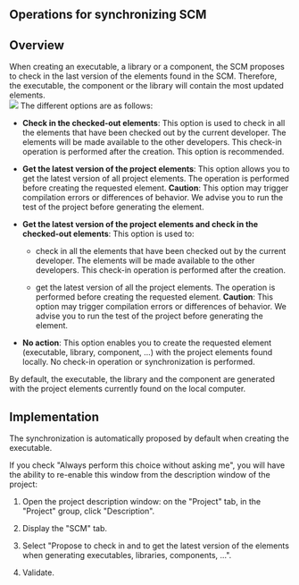 


## Operations for synchronizing SCM
			



<a name="NOTE1"></a>
<a name="NOTE1_1"></a>


## Overview
<a name="overview_ELTTEXTE000100"></a>
When creating an executable, a library or a component, the SCM proposes to check in the last version of the elements found in the SCM. Therefore, the executable, the component or the library will contain the most updated elements.<br>![](https://doc.pcsoft.fr/en-US/images/image.awp?langid=3&name=GDS_Exe.gif)
The different options are as follows:

- **Check in the checked-out elements**: This option is used to check in all the elements that have been checked out by the current developer. The elements will be made available to the other developers. This check-in operation is performed after the creation. This option is recommended.

- **Get the latest version of the project elements**: This option allows you to get the latest version of all project elements. The operation is performed before creating the requested element.
	**Caution**: This option may trigger compilation errors or differences of behavior. We advise you to run the test of the project before generating the element.

- **Get the latest version of the project elements and check in the checked-out elements**: This option is used to:

	- check in all the elements that have been checked out by the current developer. The elements will be made available to the other developers. This check-in operation is performed after the creation.

	- get the latest version of all the project elements. The operation is performed before creating the requested element.
			**Caution**: This option may trigger compilation errors or differences of behavior. We advise you to run the test of the project before generating the element.




- **No action**:  This option enables you to create the requested element (executable, library, component, ...) with the project elements found locally. No check-in operation or synchronization is performed.




By default, the executable, the library and the component are generated with the project elements currently found on the local computer.

<a name="NOTE2"></a>
<a name="NOTE2_1"></a>


## Implementation
<a name="implementation_ELTTEXTE000124"></a>
The synchronization is automatically proposed by default when creating the executable.

If you check "Always perform this choice without asking me", you will have the ability to re-enable this window from the description window of the project:

1. Open the project description window: on the "Project" tab, in the "Project" group, click "Description".

2. Display the "SCM" tab.

3. Select "Propose to check in and to get the latest version of the elements when generating executables, libraries, components, ...".

4. Validate.





